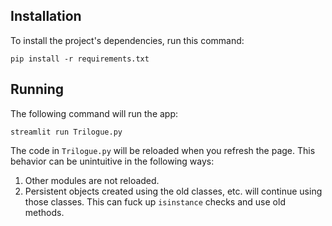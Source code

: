 ## Installation

To install the project's dependencies, run this command:

```shell
pip install -r requirements.txt
```

## Running

The following command will run the app:
```shell
streamlit run Trilogue.py
```

The code in `Trilogue.py` will be reloaded when you refresh the page.
This behavior can be unintuitive in the following ways:
1. Other modules are not reloaded.
2. Persistent objects created using the old classes, etc. will continue
using those classes. This can fuck up `isinstance` checks and use old methods.